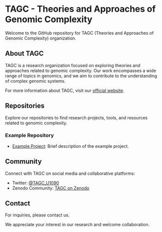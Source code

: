 # TAGC - Theories and Approaches of Genomic Complexity

Welcome to the GitHub repository for TAGC (Theories and Approaches of Genomic Complexity) organization.

## About TAGC

TAGC is a research organization focused on exploring theories and approaches related to genomic complexity. Our work encompasses a wide range of topics in genomics, and we aim to contribute to the understanding of complex genomic systems.

For more information about TAGC, visit our [official website](https://tagc.univ-amu.fr/).

## Repositories

Explore our repositories to find research projects, tools, and resources related to genomic complexity.

### Example Repository

- [Example Project](https://github.com/TAGC_U1090/example-project): Brief description of the example project.

## Community

Connect with TAGC on social media and collaborative platforms:

- Twitter: [@TAGC_U1090](https://twitter.com/TAGC_U1090)
- Zenodo Community: [TAGC on Zenodo](https://zenodo.org/communities/tagc)

## Contact

For inquiries, please contact us.

We appreciate your interest in our research and welcome collaboration.
